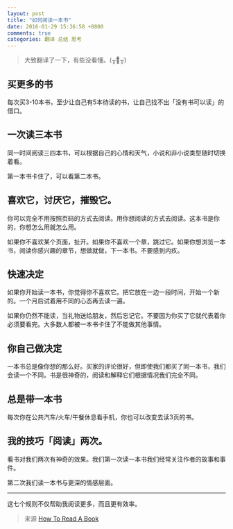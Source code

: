 ```yaml
---
layout: post
title: "如何阅读一本书"
date: 2016-01-29 15:36:58 +0800
comments: true
categories: 翻译 总结 思考
---
```


> 大致翻译了一下，有些没看懂。(╥︣﹏᷅╥᷅)

## 买更多的书

每次买3-10本书，至少让自己有5本待读的书，让自己找不出「没有书可以读」的借口。

## 一次读三本书

同一时间阅读三四本书，可以根据自己的心情和天气，小说和非小说类型随时切换着看。

第一本书卡住了，可以看第二本书。

<!--more-->

## 喜欢它，讨厌它，摧毁它。

你可以完全不用按照页码的方式去阅读。用你想阅读的方式去阅读。这本书是你的，你想怎么用就怎么用。

如果你不喜欢某个页面，扯开。如果你不喜欢一个章，跳过它。如果你想浏览一本书，阅读你感兴趣的章节，想做就做，下一本书。不要感到内疚。


## 快速决定

如果你开始读一本书，你觉得你不喜欢它。把它放在一边一段时间，开始一个新的。一个月后试着用不同的心态再去读一遍。

如果你仍然不能读，当礼物送给朋友，然后忘记它。不要因为你买了它就代表着你必须要看完。大多数人都被一本书卡住了不能做其他事情。

## 你自己做决定

一本书总是像你想的那么好。买家的评论很好，但即使我们都买了同一本书，我们会读一个不同。书是很神奇的，阅读和解释它们根据情况我们完全不同。


## 总是带一本书

每次你在公共汽车/火车/午餐休息看手机，你也可以改变去读3页的书。


## 我的技巧「阅读」两次。

看书对我们两次有神奇的效果。我们第一次读一本书我们经常关注作者的故事和事件。

第二次我们读一本书与更深的情感层面。

---------------------------

这七个规则不仅帮助我阅读更多，而且更有效率。

> 来源 [How To Read A Book](https://medium.com/desk-of-van-schneider/how-to-read-a-book-ee402ff8e754#.wrr4epava)
